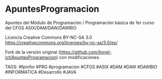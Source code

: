 # ApuntesProgramacion
Apuntes del Módulo de Programación / Programación básica de 1er curso del CFGS ASIX/DAM/DAW/DAWBIO

Licencia Creative Commons BY-NC-SA 3.0 https://creativecommons.org/licenses/by-nc-sa/3.0/es/

Fork de la versión original (https://github.com/lionel-ict/ApuntesProgramacion) con modificaciones.

TAGS: #fpinfor #PRG #programacion #CFGS #ASIX #DAM #DAW #DAWBIO #INFORMATICA #Desarrollo #JAVA

